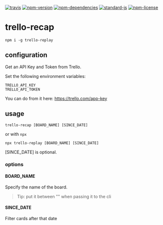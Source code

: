 [![travis](https://img.shields.io/travis/christian-fei/trello-recap.svg?style=flat-square)](https://travis-ci.org/christian-fei/trello-recap) [![npm-version](https://img.shields.io/npm/v/trello-recap.svg?style=flat-square&colorB=007EC6)](https://www.npmjs.com/package/trello-recap) [![npm-dependencies](https://img.shields.io/badge/dependencies-none-blue.svg?style=flat-square&colorB=44CC11)](package.json) [![standard-js](https://img.shields.io/badge/coding%20style-standard-brightgreen.svg?style=flat-square)](http://standardjs.com/) [![npm-license](https://img.shields.io/npm/l/trello-recap.svg?style=flat-square&colorB=007EC6)](https://spdx.org/licenses/ISC)

# trello-recap

```
npm i -g trello-replay
```


## configuration

Get an API Key and Token from Trello.

Set the following environment variables:

```
TRELLO_API_KEY
TRELLO_API_TOKEN
```

You can do from it here: https://trello.com/app-key

## usage

```
trello-recap [BOARD_NAME] [SINCE_DATE]
```

or with `npx`

```
npx trello-replay [BOARD_NAME] [SINCE_DATE]
```

[SINCE_DATE] is optional.


### options

#### BOARD_NAME

Specify the name of the board.

> Tip: put it between "" when passing it to the cli

#### SINCE_DATE

Filter cards after that date
